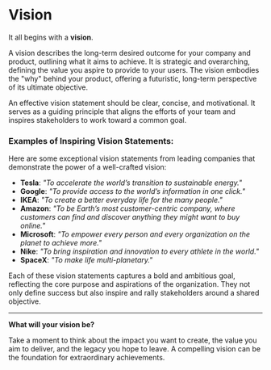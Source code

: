 # Vision

It all begins with a **vision**.

A vision describes the long-term desired outcome for your company and product, outlining what it aims to achieve. It is strategic and overarching, defining the value you aspire to provide to your users. The vision embodies the "why" behind your product, offering a futuristic, long-term perspective of its ultimate objective.

An effective vision statement should be clear, concise, and motivational. It serves as a guiding principle that aligns the efforts of your team and inspires stakeholders to work toward a common goal.

### Examples of Inspiring Vision Statements:

Here are some exceptional vision statements from leading companies that demonstrate the power of a well-crafted vision:

- **Tesla**: _"To accelerate the world’s transition to sustainable energy."_
- **Google**: _"To provide access to the world’s information in one click."_
- **IKEA**: _"To create a better everyday life for the many people."_
- **Amazon**: _"To be Earth’s most customer-centric company, where customers can find and discover anything they might want to buy online."_
- **Microsoft**: _"To empower every person and every organization on the planet to achieve more."_
- **Nike**: _"To bring inspiration and innovation to every athlete in the world."_
- **SpaceX**: _"To make life multi-planetary."_

Each of these vision statements captures a bold and ambitious goal, reflecting the core purpose and aspirations of the organization. They not only define success but also inspire and rally stakeholders around a shared objective.

---

**What will your vision be?**

Take a moment to think about the impact you want to create, the value you aim to deliver, and the legacy you hope to leave. A compelling vision can be the foundation for extraordinary achievements.
